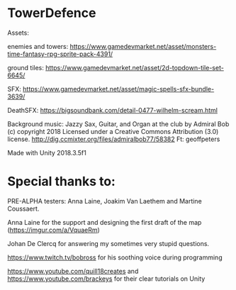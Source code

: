 # TowerDefence

Assets:

enemies and towers: https://www.gamedevmarket.net/asset/monsters-time-fantasy-rpg-sprite-pack-4391/

ground tiles: https://www.gamedevmarket.net/asset/2d-topdown-tile-set-6645/

SFX: https://www.gamedevmarket.net/asset/magic-spells-sfx-bundle-3639/

DeathSFX: https://bigsoundbank.com/detail-0477-wilhelm-scream.html

Background music:  Jazzy Sax, Guitar, and Organ at the club by Admiral Bob (c) copyright 2018 Licensed under a Creative Commons Attribution (3.0) license. http://dig.ccmixter.org/files/admiralbob77/58382 Ft: geoffpeters

Made with Unity 2018.3.5f1

# Special thanks to:

PRE-ALPHA testers: Anna Laine, Joakim Van Laethem and Martine Coussaert.


Anna Laine for the support and designing the first draft of the map (https://imgur.com/a/VquaeRm)
  
Johan De Clercq for answering my sometimes very stupid questions.
  
  
 
  https://www.twitch.tv/bobross for his soothing voice during programming
  
  
  https://www.youtube.com/quill18creates and  https://www.youtube.com/brackeys  for their clear tutorials on Unity
  
  
